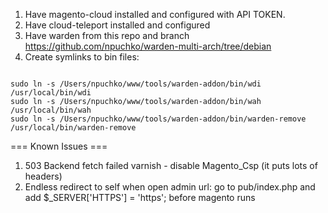 1. Have magento-cloud installed and configured with API TOKEN.
2. Have cloud-teleport installed and configured
3. Have warden from this repo and branch https://github.com/npuchko/warden-multi-arch/tree/debian
4. Create symlinks to bin files:
```shell

sudo ln -s /Users/npuchko/www/tools/warden-addon/bin/wdi /usr/local/bin/wdi
sudo ln -s /Users/npuchko/www/tools/warden-addon/bin/wah /usr/local/bin/wah
sudo ln -s /Users/npuchko/www/tools/warden-addon/bin/warden-remove /usr/local/bin/warden-remove

```


=== Known Issues ===

1. 503 Backend fetch failed varnish - disable Magento_Csp (it puts lots of headers)
2. Endless redirect to self when open admin url: go to pub/index.php and add $_SERVER['HTTPS'] = 'https'; before magento runs